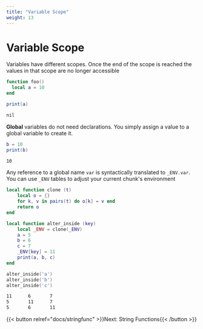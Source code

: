 ```yaml
---
title: "Variable Scope"
weight: 13
---
```


# Variable Scope

Variables have different scopes. Once the end of the scope is reached the values in that scope are no longer accessible

```lua
function foo()
  local a = 10
end

print(a)
```

```txt {.output}
nil
```

**Global** variables do not need declarations. You simply assign a value to a global variable to create it.

```lua
b = 10
print(b)
```

```txt {.output}
10
```

Any reference to a global name `var` is syntactically translated to `_ENV.var`.
You can use `_ENV` tables to adjust your current chunk's environment

```lua
local function clone (t)
    local o = {}
    for k, v in pairs(t) do o[k] = v end
    return o
end

local function alter_inside (key)
    local _ENV = clone(_ENV)
    a = 5
    b = 6
    c = 7
    _ENV[key] = 11
    print(a, b, c)
end

alter_inside('a')
alter_inside('b')
alter_inside('c')
```

```txt {.output}
11      6       7
5       11      7
5       6       11
```

{{< button relref="docs/stringfunc"  >}}Next: String Functions{{< /button >}}
